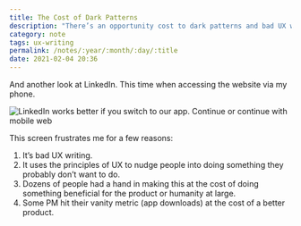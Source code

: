 ```yaml
---
title: The Cost of Dark Patterns 
description: "There’s an opportunity cost to dark patterns and bad UX writing"
category: note
tags: ux-writing
permalink: /notes/:year/:month/:day/:title
date: 2021-02-04 20:36
---
```


And another look at LinkedIn. This time when accessing the website via my phone. 

![LinkedIn works better if you switch to our app. Continue or continue with mobile web](https://res.cloudinary.com/derekkedziora/image/upload/v1612463367/Blog%20Assets/2021-02-04/continue-or-continue_idzkhe.png)

This screen frustrates me for a few reasons: 
1. It’s bad UX writing.
2. It uses the principles of UX to nudge people into doing something they probably don’t want to do. 
3. Dozens of people had a hand in making this at the cost of doing something beneficial for the product or humanity at large. 
4. Some PM hit their vanity metric (app downloads) at the cost of a better product. 